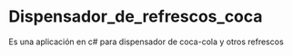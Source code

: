 # Dispensador_de_refrescos_coca
Es una aplicación en c# para dispensador de coca-cola y otros refrescos
